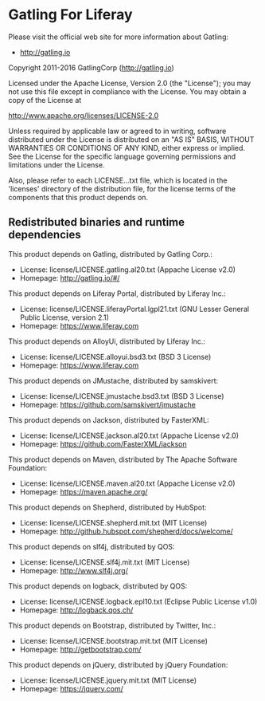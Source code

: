 Gatling For Liferay
===================

Please visit the official web site for more information about Gatling:

  * http://gatling.io

Copyright 2011-2016 GatlingCorp (http://gatling.io)

Licensed under the Apache License, Version 2.0 (the "License");
you may not use this file except in compliance with the License.
You may obtain a copy of the License at

  http://www.apache.org/licenses/LICENSE-2.0

Unless required by applicable law or agreed to in writing, software
distributed under the License is distributed on an "AS IS" BASIS,
WITHOUT WARRANTIES OR CONDITIONS OF ANY KIND, either express or implied.
See the License for the specific language governing permissions and
limitations under the License.

Also, please refer to each LICENSE.<component>.<licenseType>.txt file, which
is located in the 'licenses' directory of the distribution file, for the
license terms of the components that this product depends on.

## Redistributed binaries and runtime dependencies

This product depends on Gatling, distributed by Gatling Corp.:

  * License: license/LICENSE.gatling.al20.txt (Appache License v2.0)
  * Homepage: http://gatling.io/#/

This product depends on Liferay Portal, distributed by Liferay Inc.:

  * License: license/LICENSE.liferayPortal.lgpl21.txt (GNU Lesser General Public License, version 2.1)
  * Homepage: https://www.liferay.com

This product depends on AlloyUi, distributed by Liferay Inc.:

  * License: license/LICENSE.alloyui.bsd3.txt (BSD 3 License)
  * Homepage: https://www.liferay.com

This product depends on JMustache, distributed by samskivert:

  * License: license/LICENSE.jmustache.bsd3.txt (BSD 3 License)
  * Homepage: https://github.com/samskivert/jmustache

This product depends on Jackson, distributed by FasterXML:

  * License: license/LICENSE.jackson.al20.txt (Appache License v2.0)
  * Homepage: https://github.com/FasterXML/jackson

This product depends on Maven, distributed by The Apache Software Foundation:

  * License: license/LICENSE.maven.al20.txt (Appache License v2.0)
  * Homepage: https://maven.apache.org/

This product depends on Shepherd, distributed by HubSpot:

  * License: license/LICENSE.shepherd.mit.txt (MIT License)
  * Homepage: http://github.hubspot.com/shepherd/docs/welcome/

This product depends on slf4j, distributed by QOS:

  * License: license/LICENSE.slf4j.mit.txt (MIT License)
  * Homepage: http://www.slf4j.org/

This product depends on logback, distributed by QOS:

  * License: license/LICENSE.logback.epl10.txt (Eclipse Public License v1.0)
  * Homepage: http://logback.qos.ch/

This product depends on Bootstrap, distributed by Twitter, Inc.:

  * License: license/LICENSE.bootstrap.mit.txt (MIT License)
  * Homepage: http://getbootstrap.com/

This product depends on jQuery, distributed by jQuery Foundation:

  * License: license/LICENSE.jquery.mit.txt (MIT License)
  * Homepage: https://jquery.com/
